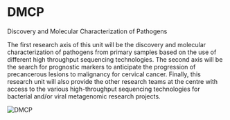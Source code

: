 # DMCP
Discovery and Molecular Characterization of Pathogens

The first research axis of this unit will be the discovery and molecular characterization of pathogens from primary samples based on the use of different high throughput sequencing technologies. The second axis will be the search for prognostic markers to anticipate the progression of precancerous lesions to malignancy for cervical cancer. Finally, this research unit will also provide the other research teams at the centre with access to the various high-throughput sequencing technologies for bacterial and/or viral metagenomic research projects.


![DMCP](https://user-images.githubusercontent.com/65239532/161201823-5bb9f88c-5714-4cbe-bb84-365ad39ba603.jpeg)
